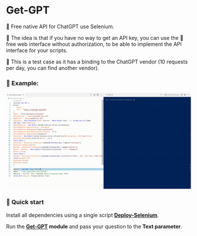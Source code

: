 # Get-GPT

💛 Free native API for ChatGPT use Selenium.

🐥 The idea is that if you have no way to get an API key, you can use the 🙏 free web interface without authorization, to be able to implement the API interface for your scripts.

🔔 This is a test case as it has a binding to the ChatGPT vendor (10 requests per day, you can find another vendor).

### 🎉 Example:

![Image alt](https://github.com/Lifailon/Get-GPT/blob/rsa/Example.gif)

### 🚀 Quick start

Install all dependencies using a single script **[Deploy-Selenium](https://github.com/Lifailon/Deploy-Selenium/blob/rsa/Deploy-Selenium-Drivers.ps1)**.

Run the **[Get-GPT](https://github.com/Lifailon/Get-GPT/blob/rsa/Get-GPT.psm1) module** and pass your question to the **Text parameter**.
